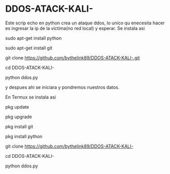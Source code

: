 # DDOS-ATACK-KALI-
Este scrip echo en python crea un ataque ddos, lo unico qu enecesita hacer es ingresar la ip de la victima(no red local) y esperar.
Se instala asi

sudo apt-get install python







sudo apt-get install git






git clone https://github.com/bythelink89/DDOS-ATACK-KALI-.git







cd DDOS-ATACK-KALI-                                                                               







python ddos.py 












y despues ahi se iniciara y pondremos nuestros datos.







En Termux se instala asi 



pkg update 





pkg upgrade





pkg install git







pkg install python







git clone https://github.com/bythelink89/DDOS-ATACK-KALI-









cd DDOS-ATACK-KALI-







python ddos.py
